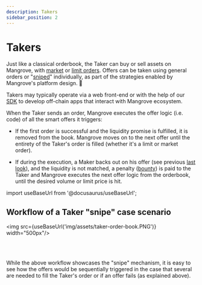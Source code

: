```yaml
---
description: Takers
sidebar_position: 2
---
```



# Takers

Just like a classical orderbook, the Taker can buy or sell assets on Mangrove, with [market](../../../web-app-doc/trade/how-to-market-order.md) or [limit orders](../../../web-app-doc/trade/how-to-limit-order.md). Offers can be taken using general orders or "[sniped](../../../contracts/technical-references/taking-and-making-offers/taker-order/#offer-sniping)" individually, as part of the strategies enabled by Mangrove's platform design. 🧿

Takers may typically operate via a web front-end or with the help of our [SDK](../../../SDK/README.md) to develop off-chain apps that interact with Mangrove ecosystem.

When the Taker sends an order, Mangrove executes the offer logic (i.e. code) of all the smart offers it triggers:

* If the first order is successful and the liquidity promise is fulfilled, it is removed from the book. Mangrove moves on to the next offer until the entirety of the Taker's order is filled (whether it's a limit or market order).

* If during the execution, a Maker backs out on his offer (see previous [last look](../smart-offers.md)), and the liquidity is not matched, a penalty ([bounty](../../../terms/bounty.md))  is paid to the Taker and Mangrove executes the next offer logic from the orderbook, until the desired volume or limit price is hit.

import useBaseUrl from '@docusaurus/useBaseUrl';

## Workflow of a Taker "snipe" case scenario

<img src={useBaseUrl('img/assets/taker-order-book.PNG')} width="500px"/>

<br /><br />

While the above workflow showcases the "snipe" mechanism, it is easy to see how the offers would be sequentially triggered in the case that several are needed to fill the Taker's order or if an offer fails (as explained above).